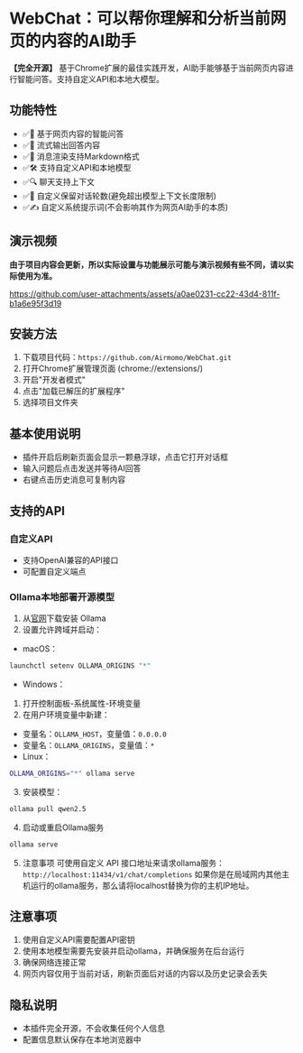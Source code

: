 # WebChat：可以帮你理解和分析当前网页的内容的AI助手

**【完全开源】** 基于Chrome扩展的最佳实践开发，AI助手能够基于当前网页内容进行智能问答。支持自定义API和本地大模型。

## 功能特性

- ✅🤖 基于网页内容的智能问答
- ✅💬 流式输出回答内容
- ✅📝 消息渲染支持Markdown格式
- ✅🛠️ 支持自定义API和本地模型
- ✅🔍 聊天支持上下文
- ✅🔢 自定义保留对话轮数(避免超出模型上下文长度限制)
- ✅✍️ 自定义系统提示词(不会影响其作为网页AI助手的本质)

## 演示视频

**由于项目内容会更新，所以实际设置与功能展示可能与演示视频有些不同，请以实际使用为准。**

https://github.com/user-attachments/assets/a0ae0231-cc22-43d4-811f-b1a6e95f3d19

## 安装方法

1. 下载项目代码：`https://github.com/Airmomo/WebChat.git`
2. 打开Chrome扩展管理页面 (chrome://extensions/)
3. 开启"开发者模式"
4. 点击"加载已解压的扩展程序"
5. 选择项目文件夹

## 基本使用说明

- 插件开启后刷新页面会显示一颗悬浮球，点击它打开对话框
- 输入问题后点击发送并等待AI回答
- 右键点击历史消息可复制内容

## 支持的API

### 自定义API
- 支持OpenAI兼容的API接口
- 可配置自定义端点

### Ollama本地部署开源模型
1. 从[官网](https://ollama.ai)下载安装 Ollama
2. 设置允许跨域并启动：
- macOS：
```bash
launchctl setenv OLLAMA_ORIGINS "*"
```
- Windows：
1. 打开控制面板-系统属性-环境变量
2. 在用户环境变量中新建：
- 变量名：`OLLAMA_HOST`，变量值：`0.0.0.0`
- 变量名：`OLLAMA_ORIGINS`，变量值：`*`
- Linux：
```bash
OLLAMA_ORIGINS="*" ollama serve
```
3. 安装模型：
```bash
ollama pull qwen2.5
```
4. 启动或重启Ollama服务
```bash
ollama serve
```
5. 注意事项
可使用自定义 API 接口地址来请求ollama服务：
`http://localhost:11434/v1/chat/completions` 
如果你是在局域网内其他主机运行的ollama服务，那么请将localhost替换为你的主机IP地址。

## 注意事项

1. 使用自定义API需要配置API密钥
2. 使用本地模型需要先安装并启动ollama，并确保服务在后台运行
3. 确保网络连接正常
4. 网页内容仅用于当前对话，刷新页面后对话的内容以及历史记录会丢失

## 隐私说明

- 本插件完全开源，不会收集任何个人信息
- 配置信息默认保存在本地浏览器中